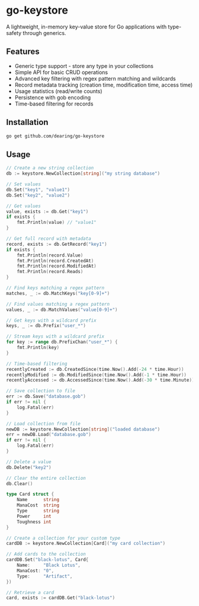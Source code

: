 # go-keystore

A lightweight, in-memory key-value store for Go applications with type-safety through generics.

## Features

- Generic type support - store any type in your collections
- Simple API for basic CRUD operations
- Advanced key filtering with regex pattern matching and wildcards
- Record metadata tracking (creation time, modification time, access time)
- Usage statistics (read/write counts)
- Persistence with gob encoding
- Time-based filtering for records

## Installation

```bash
go get github.com/dearing/go-keystore
```

## Usage

```go
// Create a new string collection
db := keystore.NewCollection[string]("my string database")

// Set values
db.Set("key1", "value1")
db.Set("key2", "value2")

// Get values
value, exists := db.Get("key1")
if exists {
    fmt.Println(value) // "value1"
}

// Get full record with metadata
record, exists := db.GetRecord("key1")
if exists {
    fmt.Println(record.Value)
    fmt.Println(record.CreatedAt)
    fmt.Println(record.ModifiedAt)
    fmt.Println(record.Reads)
}

// Find keys matching a regex pattern
matches, _ := db.MatchKeys("key[0-9]+")

// Find values matching a regex pattern
values, _ := db.MatchValues("value[0-9]+")

// Get keys with a wildcard prefix
keys, _ := db.Prefix("user_*")

// Stream keys with a wildcard prefix
for key := range db.PrefixChan("user_*") {
    fmt.Println(key)
}

// Time-based filtering
recentlyCreated := db.CreatedSince(time.Now().Add(-24 * time.Hour))
recentlyModified := db.ModifiedSince(time.Now().Add(-1 * time.Hour))
recentlyAccessed := db.AccessedSince(time.Now().Add(-30 * time.Minute))

// Save collection to file
err := db.Save("database.gob")
if err != nil {
    log.Fatal(err)
}

// Load collection from file
newDB := keystore.NewCollection[string]("loaded database")
err = newDB.Load("database.gob")
if err != nil {
    log.Fatal(err)
}

// Delete a value
db.Delete("key2")

// Clear the entire collection
db.Clear()

type Card struct {
    Name      string
    ManaCost  string
    Type      string
    Power     int
    Toughness int
}

// Create a collection for your custom type
cardDB := keystore.NewCollection[Card]("my card collection")

// Add cards to the collection
cardDB.Set("black-lotus", Card{
    Name:     "Black Lotus",
    ManaCost: "0",
    Type:     "Artifact",
})

// Retrieve a card
card, exists := cardDB.Get("black-lotus")
```

